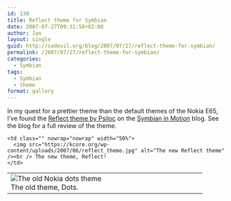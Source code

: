 ```yaml
---
id: 130
title: Reflect theme for Symbian
date: 2007-07-27T09:31:58+02:00
author: Jan
layout: single
guid: http://sadevil.org/blog/2007/07/27/reflect-theme-for-symbian/
permalink: /2007/07/27/reflect-theme-for-symbian/
categories:
  - Symbian
tags:
  - Symbian
  - theme
format: gallery
---
```

In my quest for a prettier theme than the default themes of the Nokia E65, I&#8217;ve found the <a href="http://shop.psiloc.com/en/Application,262292,Psiloc+Reflect+Theme" target="_blank">Reflect theme by Psiloc</a> on the <a href="http://news.mobile9.com/s60apps/2007/06/19/reflect-theme-by-psiloc" target="_blank">Symbian in Motion</a> blog. See the blog for a full review of the theme.

<table>
  <tr>
    <td class="" nowrap="nowrap" width="50%">
      <img src="https://kcore.org/wp-content/uploads/2007/06/dots_theme.jpg" alt="The old Nokia dots theme" /><br /> The old theme, Dots.
    </td>
    
    <td class="" nowrap="nowrap" width="50%">
      <img src="https://kcore.org/wp-content/uploads/2007/06/reflect_theme.jpg" alt="The new Reflect theme" /><br /> The new theme, Reflect!
    </td>
  </tr>
</table>